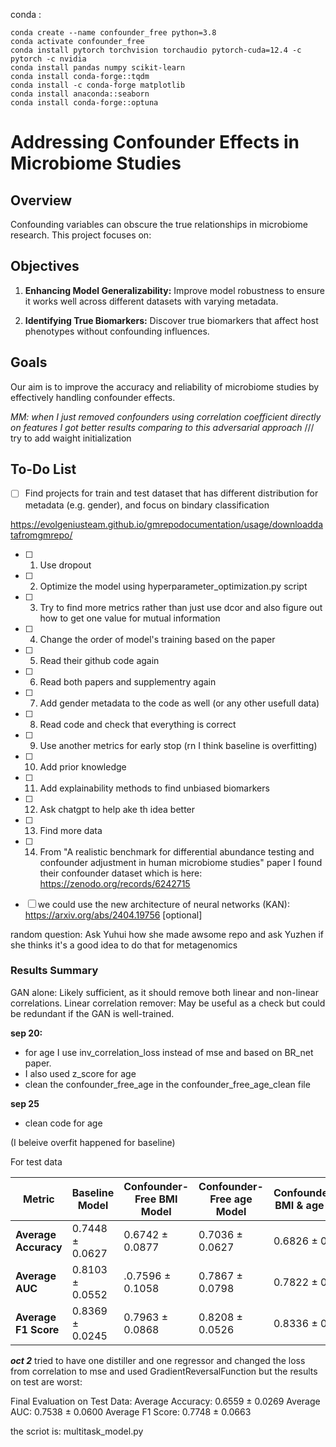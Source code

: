 conda :

```
conda create --name confounder_free python=3.8
conda activate confounder_free
conda install pytorch torchvision torchaudio pytorch-cuda=12.4 -c pytorch -c nvidia
conda install pandas numpy scikit-learn
conda install conda-forge::tqdm
conda install -c conda-forge matplotlib
conda install anaconda::seaborn
conda install conda-forge::optuna
```

# Addressing Confounder Effects in Microbiome Studies

## Overview

Confounding variables can obscure the true relationships in microbiome research. This project focuses on:

## Objectives

1. **Enhancing Model Generalizability:** Improve model robustness to ensure it works well across different datasets with varying metadata.
   
2. **Identifying True Biomarkers:** Discover true biomarkers that affect host phenotypes without confounding influences.

## Goals

Our aim is to improve the accuracy and reliability of microbiome studies by effectively handling confounder effects.



*MM: when I just removed confounders using correlation coefficient directly on features I got better results comparing to this adversarial approach*
/// try to add waight initialization
## To-Do List

- [ ] Find projects for train and test dataset that has different distribution for metadata (e.g. gender), and focus on bindary classification

https://evolgeniusteam.github.io/gmrepodocumentation/usage/downloaddatafromgmrepo/

- [ ] 1. Use dropout
- [ ] 2. Optimize the model using hyperparameter_optimization.py script
- [ ] 3. Try to find more metrics rather than just use dcor and also figure out how to get one value for mutual information
- [ ] 4. Change the order of model's training based on the paper
- [ ] 5. Read their github code again
- [ ] 6. Read both papers and supplementry again
- [ ] 7. Add gender metadata to the code as well (or any other usefull data)
- [ ] 8. Read code and check that everything is correct
- [ ] 9. Use another metrics for early stop (rn I think baseline is overfitting)
- [ ] 10. Add prior knowledge
- [ ] 11. Add explainability methods to find unbiased biomarkers
- [ ] 12. Ask chatgpt to help ake th idea better
- [ ] 13. Find more data
- [ ] 14. From "A realistic benchmark for differential abundance testing and confounder adjustment in human microbiome studies" paper I found their confounder dataset which is here: https://zenodo.org/records/6242715



- [ ] we could use the new architecture of neural networks (KAN): https://arxiv.org/abs/2404.19756 [optional]



random question: Ask Yuhui how she made awsome repo and ask Yuzhen if she thinks it's a good idea to do that for metagenomics



### Results Summary            


GAN alone: Likely sufficient, as it should remove both linear and non-linear correlations.
Linear correlation remover: May be useful as a check but could be redundant if the GAN is well-trained.

**sep 20:**

- for age I use inv_correlation_loss instead of mse and based on BR_net paper.
- I also used z_score for age 
- clean the confounder_free_age in the confounder_free_age_clean file

**sep 25**

- clean code for age 

(I beleive overfit happened for baseline)

For test data

| Metric                            | Baseline Model           | Confounder-Free BMI Model    | Confounder-Free age Model | Confounder_Free BMI & age Model|
|-----------------------------------|---------------------------------------|--------------------------------------| --------------------------------------| --------------------------------------|
| **Average Accuracy** |     0.7448 ± 0.0627         | 0.6742 ± 0.0877 |         0.7036 ± 0.0627     | 0.6826 ± 0.0306 |
| **Average AUC**           |       0.8103 ± 0.0552         | .0.7596 ± 0.1058             |       0.7867 ± 0.0798    | 0.7822 ± 0.0629 |
| **Average F1 Score**                      |   0.8369 ± 0.0245             | 0.7963 ± 0.0868               |      0.8208 ± 0.0526       | 0.8336 ± 0.0435 |


***oct 2***
tried to have one distiller and one regressor and changed the loss from correlation to mse and used GradientReversalFunction but the results on test are worst: 

Final Evaluation on Test Data:
Average Accuracy: 0.6559 ± 0.0269
Average AUC: 0.7538 ± 0.0600
Average F1 Score: 0.7748 ± 0.0663

the scriot is: multitask_model.py